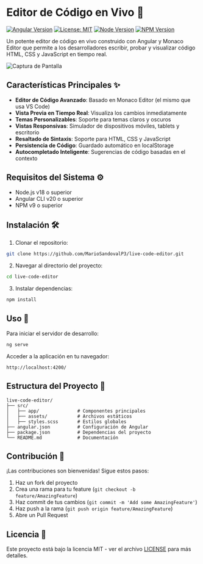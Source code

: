 # Editor de Código en Vivo 🚀

[![Angular Version](https://img.shields.io/badge/Angular-v20.0.0-blue)](https://angular.io/)
[![License: MIT](https://img.shields.io/badge/License-MIT-yellow.svg)](https://opensource.org/licenses/MIT)
[![Node Version](https://img.shields.io/badge/Node.js-v18+-green)](https://nodejs.org/)
[![NPM Version](https://img.shields.io/badge/NPM-v9+-red)](https://www.npmjs.com/)

Un potente editor de código en vivo construido con Angular y Monaco Editor que permite a los desarrolladores escribir, probar y visualizar código HTML, CSS y JavaScript en tiempo real.

![Captura de Pantalla](https://via.placeholder.com/800x400.png?text=Captura+de+Pantalla+del+Editor)

## Características Principales ✨

- **Editor de Código Avanzado**: Basado en Monaco Editor (el mismo que usa VS Code)
- **Vista Previa en Tiempo Real**: Visualiza los cambios inmediatamente
- **Temas Personalizables**: Soporte para temas claros y oscuros
- **Vistas Responsivas**: Simulador de dispositivos móviles, tablets y escritorio
- **Resaltado de Sintaxis**: Soporte para HTML, CSS y JavaScript
- **Persistencia de Código**: Guardado automático en localStorage
- **Autocompletado Inteligente**: Sugerencias de código basadas en el contexto

## Requisitos del Sistema ⚙️

- Node.js v18 o superior
- Angular CLI v20 o superior
- NPM v9 o superior

## Instalación 🛠️

1. Clonar el repositorio:
```bash
git clone https://github.com/MarioSandovalP3/live-code-editor.git
```

2. Navegar al directorio del proyecto:
```bash
cd live-code-editor
```

3. Instalar dependencias:
```bash
npm install
```

## Uso 🚀

Para iniciar el servidor de desarrollo:
```bash
ng serve
```

Acceder a la aplicación en tu navegador:
```
http://localhost:4200/
```

## Estructura del Proyecto 📂

```
live-code-editor/
├── src/
│   ├── app/              # Componentes principales
│   ├── assets/           # Archivos estáticos
│   ├── styles.scss       # Estilos globales
├── angular.json          # Configuración de Angular
├── package.json          # Dependencias del proyecto
└── README.md             # Documentación
```

## Contribución 🤝

¡Las contribuciones son bienvenidas! Sigue estos pasos:

1. Haz un fork del proyecto
2. Crea una rama para tu feature (`git checkout -b feature/AmazingFeature`)
3. Haz commit de tus cambios (`git commit -m 'Add some AmazingFeature'`)
4. Haz push a la rama (`git push origin feature/AmazingFeature`)
5. Abre un Pull Request

## Licencia 📄

Este proyecto está bajo la licencia MIT - ver el archivo [LICENSE](LICENSE) para más detalles.

